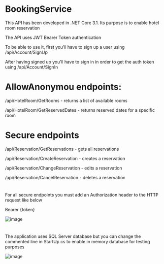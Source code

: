 # BookingService

This API has been developed in .NET Core 3.1. Its purpose is to enable hotel room reservation

The API uses JWT Bearer Token authentication

To be able to use it, first you'll have to sign up a user using /api/Account/SignUp

After having signed up you'll have to sign in in order to get the auth token using /api/Account/SignIn


# AllowAnonymou endpoints:

/api/HotelRoom/GetRooms - returns a list of available rooms

/api/HotelRoom/GetReservedDates - returns reserved dates for a specific room

# Secure endpoints

/api/Reservation/GetReservations - gets all reservations

/api/Reservation/CreateReservation - creates a reservation

/api/Reservation/ChangeReservation - edits a reservation

/api/Reservation/CancelReservation - deletes a reservation

#
For all secure endpoints you must add an Authorization header to the HTTP request like below

Bearer {token}

![image](https://user-images.githubusercontent.com/19296543/190497202-c926a79a-590c-46e8-ae0c-ab6b212a543b.png)

#

The application uses SQL Server database but you can change the commented line in StartUp.cs to enable in memory database for testing purposes

![image](https://user-images.githubusercontent.com/19296543/190497524-35d07042-1e25-47df-aee1-65140f500471.png)


